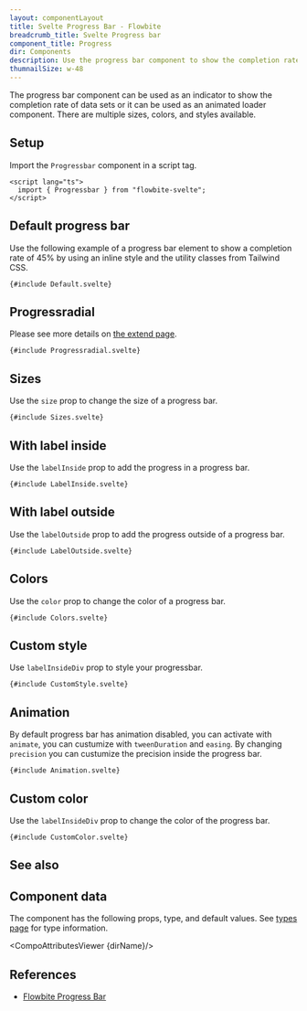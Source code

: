 ```yaml
---
layout: componentLayout
title: Svelte Progress Bar - Flowbite
breadcrumb_title: Svelte Progress bar
component_title: Progress
dir: Components
description: Use the progress bar component to show the completion rate of a data indicator or use it as a loader element
thumnailSize: w-48
---
```


<script lang="ts">
  import { CompoAttributesViewer, GitHubCompoLinks, toKebabCase, Seealso } from '../../utils'
  import { P, A } from '$lib'
  const dirName = toKebabCase(component_title)
  const relatedLinks = ['/docs/components/progress','/docs/extend/progressradial' ]
</script>

The progress bar component can be used as an indicator to show the completion rate of data sets or it can be used as an animated loader component. There are multiple sizes, colors, and styles available.

## Setup

Import the `Progressbar` component in a script tag.

```svelte example hideOutput
<script lang="ts">
  import { Progressbar } from "flowbite-svelte";
</script>
```

## Default progress bar

Use the following example of a progress bar element to show a completion rate of 45% by using an inline style and the utility classes from Tailwind CSS.

```svelte example hideScript
{#include Default.svelte}
```

## Progressradial

Please see more details on [the extend page](/extend/progressradial).

```svelte example class="grid grid-cols-1"
{#include Progressradial.svelte}
```

## Sizes

Use the `size` prop to change the size of a progress bar.

```svelte example hideScript
{#include Sizes.svelte}
```

## With label inside

Use the `labelInside` prop to add the progress in a progress bar.

```svelte example hideScript
{#include LabelInside.svelte}
```

## With label outside

Use the `labelOutside` prop to add the progress outside of a progress bar.

```svelte example hideScript
{#include LabelOutside.svelte}
```

## Colors

Use the `color` prop to change the color of a progress bar.

```svelte example hideScript
{#include Colors.svelte}
```

## Custom style

Use `labelInsideDiv` prop to style your progressbar.

```svelte example hideScript
{#include CustomStyle.svelte}
```

## Animation

By default progress bar has animation disabled, you can activate with `animate`, you can custumize with `tweenDuration` and `easing`. By changing `precision` you can custumize the precision inside the progress bar.

```svelte example
{#include Animation.svelte}
```

## Custom color

Use the `labelInsideDiv` prop to change the color of the progress bar.

```svelte example
{#include CustomColor.svelte}
```

## See also

<Seealso links={relatedLinks} />

## Component data

The component has the following props, type, and default values. See [types page](/docs/pages/typescript) for type information.

<CompoAttributesViewer {dirName}/>

## References

- [Flowbite Progress Bar](https://flowbite.com/docs/components/progress/)

<GitHubCompoLinks />
